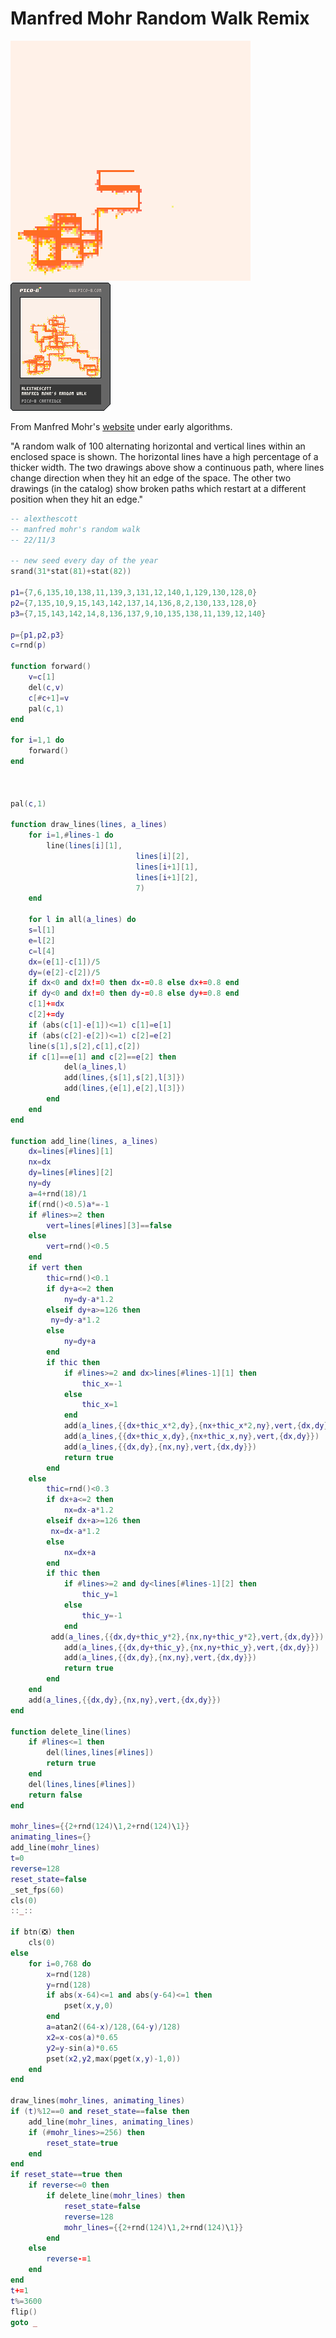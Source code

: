 <h1>Manfred Mohr Random Walk Remix</h1>

<img src='manfred_mohr_random_walk_remix.gif'></img>
<img src='manfred_mohr_random_walk_remix.png'></img>

From Manfred Mohr's [website](http://www.emohr.com/manfred7.html) under early algorithms. 

"A random walk of 100 alternating horizontal and vertical lines within an enclosed space is shown. The horizontal lines have a high percentage of a thicker width. The two drawings above show a continuous path, where lines change direction when they hit an edge of the space. The other two drawings (in the catalog) show broken paths which restart at a different position when they hit an edge."

``` Lua
-- alexthescott
-- manfred mohr's random walk
-- 22/11/3

-- new seed every day of the year 
srand(31*stat(81)+stat(82)) 

p1={7,6,135,10,138,11,139,3,131,12,140,1,129,130,128,0}
p2={7,135,10,9,15,143,142,137,14,136,8,2,130,133,128,0}
p3={7,15,143,142,14,8,136,137,9,10,135,138,11,139,12,140}

p={p1,p2,p3}
c=rnd(p)

function forward()
	v=c[1]
	del(c,v)
	c[#c+1]=v
	pal(c,1)
end

for i=1,1 do
	forward()
end



pal(c,1)

function draw_lines(lines, a_lines)
	for i=1,#lines-1 do
		line(lines[i][1],
							lines[i][2],
							lines[i+1][1],
							lines[i+1][2],
							7)
	end

	for l in all(a_lines) do
	s=l[1]
	e=l[2]
	c=l[4]
	dx=(e[1]-c[1])/5
	dy=(e[2]-c[2])/5
	if dx<0 and dx!=0 then dx-=0.8 else dx+=0.8 end
	if dy<0 and dx!=0 then dy-=0.8 else dy+=0.8 end
	c[1]+=dx
	c[2]+=dy
	if (abs(c[1]-e[1])<=1) c[1]=e[1]
	if (abs(c[2]-e[2])<=1) c[2]=e[2]
	line(s[1],s[2],c[1],c[2])
	if c[1]==e[1] and c[2]==e[2] then
			del(a_lines,l)
			add(lines,{s[1],s[2],l[3]})
			add(lines,{e[1],e[2],l[3]})
		end
	end
end

function add_line(lines, a_lines)
	dx=lines[#lines][1]
	nx=dx
	dy=lines[#lines][2]
	ny=dy
	a=4+rnd(18)/1
	if(rnd()<0.5)a*=-1
	if #lines>=2 then
		vert=lines[#lines][3]==false
	else
		vert=rnd()<0.5
	end
	if vert then
		thic=rnd()<0.1
		if dy+a<=2 then
			ny=dy-a*1.2
		elseif dy+a>=126 then
		 ny=dy-a*1.2
		else
			ny=dy+a
		end
		if thic then
			if #lines>=2 and dx>lines[#lines-1][1] then
				thic_x=-1
			else
				thic_x=1
			end
			add(a_lines,{{dx+thic_x*2,dy},{nx+thic_x*2,ny},vert,{dx,dy}})
			add(a_lines,{{dx+thic_x,dy},{nx+thic_x,ny},vert,{dx,dy}})
			add(a_lines,{{dx,dy},{nx,ny},vert,{dx,dy}})
			return true
		end
	else
		thic=rnd()<0.3
		if dx+a<=2 then
			nx=dx-a*1.2
		elseif dx+a>=126 then
		 nx=dx-a*1.2
		else
			nx=dx+a
		end
		if thic then
			if #lines>=2 and dy<lines[#lines-1][2] then
				thic_y=1
			else
				thic_y=-1
			end
		 add(a_lines,{{dx,dy+thic_y*2},{nx,ny+thic_y*2},vert,{dx,dy}})
			add(a_lines,{{dx,dy+thic_y},{nx,ny+thic_y},vert,{dx,dy}})
			add(a_lines,{{dx,dy},{nx,ny},vert,{dx,dy}})
			return true
		end
	end
	add(a_lines,{{dx,dy},{nx,ny},vert,{dx,dy}})
end

function delete_line(lines)
	if #lines<=1 then
		del(lines,lines[#lines])
		return true
	end
	del(lines,lines[#lines])
	return false
end

mohr_lines={{2+rnd(124)\1,2+rnd(124)\1}}
animating_lines={}
add_line(mohr_lines)
t=0
reverse=128
reset_state=false
_set_fps(60)
cls(0)
::_::

if btn(❎) then
	cls(0)
else
	for i=0,768 do
		x=rnd(128)
		y=rnd(128)
		if abs(x-64)<=1 and abs(y-64)<=1 then
			pset(x,y,0)
		end
		a=atan2((64-x)/128,(64-y)/128)
		x2=x-cos(a)*0.65
		y2=y-sin(a)*0.65
		pset(x2,y2,max(pget(x,y)-1,0))
	end
end

draw_lines(mohr_lines, animating_lines)
if (t)%12==0 and reset_state==false then
	add_line(mohr_lines, animating_lines)
	if (#mohr_lines>=256) then
		reset_state=true
	end
end
if reset_state==true then
	if reverse<=0 then
		if delete_line(mohr_lines) then
			reset_state=false
			reverse=128
			mohr_lines={{2+rnd(124)\1,2+rnd(124)\1}}
		end
	else
		reverse-=1
	end
end
t+=1
t%=3600
flip()
goto _
```